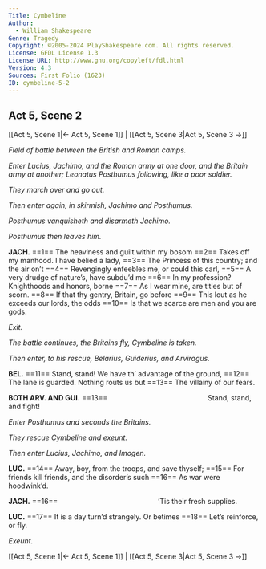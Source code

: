 ```yaml
---
Title: Cymbeline
Author: 
  - William Shakespeare
Genre: Tragedy
Copyright: ©2005-2024 PlayShakespeare.com. All rights reserved.
License: GFDL License 1.3
License URL: http://www.gnu.org/copyleft/fdl.html
Version: 4.3
Sources: First Folio (1623)
ID: cymbeline-5-2
---
```


## Act 5, Scene 2
[[Act 5, Scene 1|← Act 5, Scene 1]] | [[Act 5, Scene 3|Act 5, Scene 3 →]]

*Field of battle between the British and Roman camps.*

*Enter Lucius, Jachimo, and the Roman army at one door, and the Britain army at another; Leonatus Posthumus following, like a poor soldier.*

*They march over and go out.*

*Then enter again, in skirmish, Jachimo and Posthumus.*

*Posthumus vanquisheth and disarmeth Jachimo.*

*Posthumus then leaves him.*

**JACH.**
==1== The heaviness and guilt within my bosom
==2== Takes off my manhood. I have belied a lady,
==3== The Princess of this country; and the air on’t
==4== Revengingly enfeebles me, or could this carl,
==5== A very drudge of nature’s, have subdu’d me
==6== In my profession? Knighthoods and honors, borne
==7== As I wear mine, are titles but of scorn.
==8== If that thy gentry, Britain, go before
==9== This lout as he exceeds our lords, the odds
==10== Is that we scarce are men and you are gods.

*Exit.*

*The battle continues, the Britains fly, Cymbeline is taken.*

*Then enter, to his rescue, Belarius, Guiderius, and Arviragus.*

**BEL.**
==11== Stand, stand! We have th’ advantage of the ground,
==12== The lane is guarded. Nothing routs us but
==13== The villainy of our fears.

**BOTH ARV. AND GUI.**
==13==               Stand, stand, and fight!

*Enter Posthumus and seconds the Britains.*

*They rescue Cymbeline and exeunt.*

*Then enter Lucius, Jachimo, and Imogen.*

**LUC.**
==14== Away, boy, from the troops, and save thyself;
==15== For friends kill friends, and the disorder’s such
==16== As war were hoodwink’d.

**JACH.**
==16==               ’Tis their fresh supplies.

**LUC.**
==17== It is a day turn’d strangely. Or betimes
==18== Let’s reinforce, or fly.

*Exeunt.*

[[Act 5, Scene 1|← Act 5, Scene 1]] | [[Act 5, Scene 3|Act 5, Scene 3 →]]